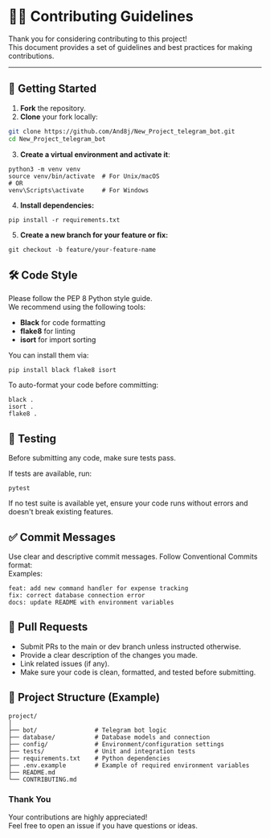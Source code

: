 # 🧑‍💻 Contributing Guidelines

Thank you for considering contributing to this project!  
This document provides a set of guidelines and best practices for making contributions.

---

## 🚀 Getting Started

1. **Fork** the repository.
2. **Clone** your fork locally:

```bash
git clone https://github.com/And8j/New_Project_telegram_bot.git
cd New_Project_telegram_bot
```

3. **Create a virtual environment and activate it**:
```
python3 -m venv venv
source venv/bin/activate  # For Unix/macOS
# OR
venv\Scripts\activate     # For Windows
```
4. **Install dependencies:**
```
pip install -r requirements.txt
```
5. **Create a new branch for your feature or fix:**
```
git checkout -b feature/your-feature-name
```
## 🛠️ Code Style

Please follow the PEP 8 Python style guide.  
We recommend using the following tools:  
- **Black** for code formatting
- **flake8** for linting
- **isort** for import sorting  

You can install them via:  
```
pip install black flake8 isort
```
To auto-format your code before committing:  
```
black .
isort .
flake8 .
```
## 🧪 Testing
Before submitting any code, make sure tests pass.  

If tests are available, run:
```
pytest
```
If no test suite is available yet, ensure your code runs without errors and doesn't break existing features.  

## ✅ Commit Messages
Use clear and descriptive commit messages. Follow Conventional Commits format:  
Examples:  
```
feat: add new command handler for expense tracking
fix: correct database connection error
docs: update README with environment variables
```
## 🔀 Pull Requests
- Submit PRs to the main or dev branch unless instructed otherwise.  
- Provide a clear description of the changes you made.  
- Link related issues (if any).  
- Make sure your code is clean, formatted, and tested before submitting.
## 📂 Project Structure (Example)
```
project/
│
├── bot/                # Telegram bot logic
├── database/           # Database models and connection
├── config/             # Environment/configuration settings
├── tests/              # Unit and integration tests
├── requirements.txt    # Python dependencies
├── .env.example        # Example of required environment variables
├── README.md
└── CONTRIBUTING.md
```
### Thank You
Your contributions are highly appreciated!  
Feel free to open an issue if you have questions or ideas.


